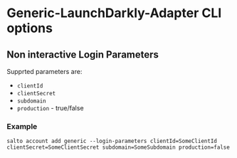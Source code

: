 # Generic-LaunchDarkly-Adapter CLI options

## Non interactive Login Parameters
Supprted parameters are:
* `clientId`
* `clientSecret`
* `subdomain`
* `production` - true/false

### Example
```
salto account add generic --login-parameters clientId=SomeClientId clientSecret=SomeClientSecret subdomain=SomeSubdomain production=false
```
